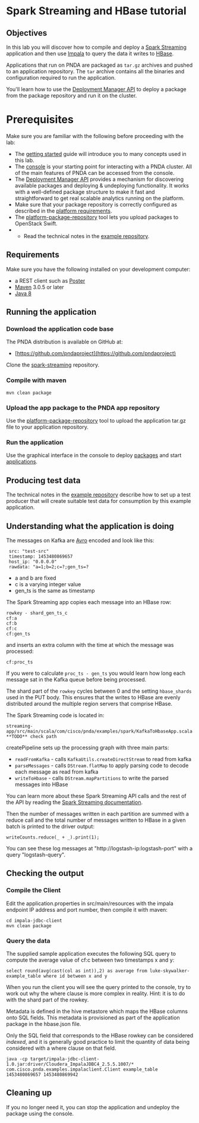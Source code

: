 # Spark Streaming and HBase tutorial

## Objectives

In this lab you will discover how to compile and deploy a [Spark Streaming](../repos/example-applications/spark-streaming/README.md) application and then use [Impala](../query/impala.md) to query the data it writes to [HBase](https://hbase.apache.org/).

Applications that run on PNDA are packaged as `tar.gz` archives and pushed to an application repository. The `tar` archive contains all the binaries and configuration required to run the application. 

You'll learn how to use the [Deployment Manager API](../repos/platform-deployment-manager/README.md) to deploy a  package from the package repository and run it on the cluster.

# Prerequisites

Make sure you are familiar with the following before proceeding with the lab:

- The [getting started](../gettingstarted/README.md) guide will introduce you to many concepts used in this lab.
- The [console](../console/README.md) is your starting point for interacting with a PNDA cluster. All of the main features of PNDA can be accessed from the console.
- The [Deployment Manager API](../repos/platform-deployment-manager/README.md) provides a mechanism for discovering available packages and deploying & undeploying functionality. It works with a well-defined package structure to make it fast and straightforward to get real scalable analytics running on the platform.
- Make sure that your package repository is correctly configured as described in the [platform requirements](../provisioning/platform_requirements.md).
- The [platform-package-repository](../repos/platform-package-repository/README.md) tool lets you upload packages to OpenStack Swift. 
- - Read the technical notes in the [example repository](../repos/example-applications/spark-streaming/README.md).

## Requirements

Make sure you have the following installed on your development computer: 

- a REST client such as [Poster](https://addons.mozilla.org/en-US/firefox/addon/poster/)
- [Maven](https://maven.apache.org/docs/3.0.5/release-notes.html) 3.0.5 or later
- [Java 8](http://www.oracle.com/technetwork/java/javase/downloads/jdk8-downloads-2133151.html)

## Running the application

### Download the application code base

The PNDA distribution is available on GitHub at:

 * [https://github.com/pndaproject](https://github.com/pndaproject)

Clone the [spark-streaming](../repos/example-applications/spark-streaming/README.md) repository. 

### Compile with maven

```
mvn clean package
```

### Upload the app package to the PNDA app repository

Use the [platform-package-repository](../repos/platform-package-repository/README.md) tool to upload the application tar.gz file to your application repository.

### Run the application

Use the graphical interface in the console to deploy [packages](../console/packages.md) and start [applications](../console/applications.md).  


## Producing test data

The technical notes in the [example repository](../repos/example-applications/spark-streaming/README.md) describe how to set up a test producer that will create suitable test data for consumption by this example application.

## Understanding what the application is doing

The messages on Kafka are [Avro](https://avro.apache.org/docs/current/) encoded and look like this:
``` 
 src: "test-src"
 timestamp: 1453480869657
 host_ip: "0.0.0.0"
 rawdata: "a=1;b=2;c=?;gen_ts=?
```
 - a and b are fixed
 - c is a varying integer value
 - gen_ts is the same as timestamp

The Spark Streaming app copies each message into an HBase row:
```
rowkey - shard_gen_ts_c
cf:a
cf:b
cf:c
cf:gen_ts
```
and inserts an extra column with the time at which the message was processed:
```
cf:proc_ts
```

If you were to calculate `proc_ts - gen_ts` you would learn how long each message sat in the Kafka queue before being processed.

The shard part of the `rowkey` cycles between 0 and the setting `hbase_shards` used in the PUT body. This ensures that the writes to HBase are evenly distributed around the multiple region servers that comprise HBase.

The Spark Streaming code is located in:
```
streaming-app/src/main/scala/com/cisco/pnda/examples/spark/KafkaToHbaseApp.scala **TODO** check path
```

createPipeline sets up the processing graph with three main parts:
- `readFromKafka` - calls `KafkaUtils.createDirectStream` to read from kafka
- `parseMessages` - calls `DStream.flatMap` to apply parsing code to decode each message as read from kafka
- `writeToHbase` - calls `DStream.mapPartitions` to write the parsed messages into HBase

You can learn more about these Spark Streaming API calls and the rest of the API by reading the [Spark Streaming documentation](http://spark.apache.org/docs/1.3.0/streaming-programming-guide.html).

Then the number of messages written in each partition are summed with a reduce call and the total number of messages written to HBase in a given batch is printed to the driver output:
```
writeCounts.reduce(_ + _).print(1);
```

You can see these log messages at "http://logstash-ip:logstash-port" with a query "logstash-query".

## Checking the output

### Compile the Client

Edit the application.properties in src/main/resources with the impala endpoint IP address and port number, then compile it with maven:

```
cd impala-jdbc-client
mvn clean package
```

### Query the data
The supplied sample application executes the following SQL query to compute the average value of cf:c between two timestamps x and y:
```
select round(avg(cast(col as int)),2) as average from luke-skywalker-example_table where id between x and y
```
When you run the client you will see the query printed to the console, try to work out why the where clause is more complex in reality. Hint: it is to do with the shard part of the rowkey.

Metadata is defined in the hive metastore which maps the HBase columns onto SQL fields. This metadata is provisioned as part of the application package in the hbase.json file.

Only the SQL field that corresponds to the HBase rowkey can be considered *indexed*, and it is generally good practice to limit the quantity of data being considered with a where clause on that field.

```
java -cp target/impala-jdbc-client-1.0.jar:driver/Cloudera_ImpalaJDBC4_2.5.5.1007/* com.cisco.pnda.examples.impalaclient.Client example_table 1453480869657 1453480869942
```

## Cleaning up

If you no longer need it, you can stop the application and undeploy the package using the console.
